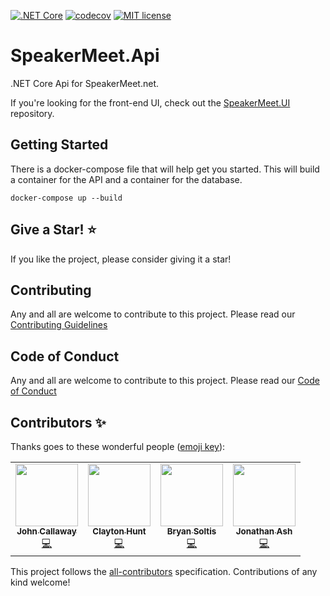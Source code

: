 [![.NET Core](https://github.com/ovation22/SpeakerMeet.Api/workflows/.NET%20Core/badge.svg)](https://github.com/ovation22/SpeakerMeet.Api/actions?query=workflow%3A%22.NET+Core%22) 
[![codecov](https://codecov.io/gh/ovation22/SpeakerMeet.Api/branch/master/graph/badge.svg?token=Z09SQN3Q3N)](https://codecov.io/gh/ovation22/SpeakerMeet.Api/branch/master)
[![MIT license](http://img.shields.io/badge/license-MIT-brightgreen.svg)](https://github.com/ovation22/SpeakerMeet.Api/blob/master/LICENSE)

# SpeakerMeet.Api
.NET Core Api for SpeakerMeet.net.

If you're looking for the front-end UI, check out the [SpeakerMeet.UI](https://github.com/ovation22/SpeakerMeet.UI) repository.

## Getting Started
There is a docker-compose file that will help get you started. This will build a container for the API and a container for the database.

```
docker-compose up --build
```

## Give a Star! :star:
If you like the project, please consider giving it a star!

## Contributing
Any and all are welcome to contribute to this project.
Please read our [Contributing Guidelines](/.github/CONTRIBUTING.md)

## Code of Conduct
Any and all are welcome to contribute to this project.
Please read our [Code of Conduct](/.github/CODE_OF_CONDUCT.md)

## Contributors ✨

Thanks goes to these wonderful people ([emoji key](https://allcontributors.org/docs/en/emoji-key)):

<!-- ALL-CONTRIBUTORS-LIST:START - Do not remove or modify this section -->
<!-- prettier-ignore-start -->
<!-- markdownlint-disable -->
<table>
  <tr>
    <td align="center"><a href="http://6figuredev.com/"><img src="https://avatars0.githubusercontent.com/u/7606265?v=4?s=100" width="100px;" alt=""/><br /><sub><b>John Callaway</b></sub></a><br /><a href="https://github.com/ovation22/SpeakerMeet.Api/commits?author=ovation22" title="Code">💻</a></td>
    <td align="center"><a href="https://github.com/ClaytonHunt"><img src="https://avatars1.githubusercontent.com/u/1760277?v=4?s=100" width="100px;" alt=""/><br /><sub><b>Clayton Hunt</b></sub></a><br /><a href="https://github.com/ovation22/SpeakerMeet.Api/commits?author=ClaytonHunt" title="Code">💻</a></td>
    <td align="center"><a href="http://soltisweb.com"><img src="https://avatars.githubusercontent.com/u/13591910?v=4?s=100" width="100px;" alt=""/><br /><sub><b>Bryan Soltis</b></sub></a><br /><a href="https://github.com/ovation22/SpeakerMeet.Api/commits?author=bryanSoltis" title="Code">💻</a></td>
    <td align="center"><a href="https://github.com/ashjonm"><img src="https://avatars.githubusercontent.com/u/9940007?v=4?s=100" width="100px;" alt=""/><br /><sub><b>Jonathan Ash</b></sub></a><br /><a href="https://github.com/ovation22/SpeakerMeet.Api/commits?author=ashjonm" title="Code">💻</a></td>
  </tr>
</table>

<!-- markdownlint-restore -->
<!-- prettier-ignore-end -->

<!-- ALL-CONTRIBUTORS-LIST:END -->

This project follows the [all-contributors](https://github.com/all-contributors/all-contributors) specification. Contributions of any kind welcome!
